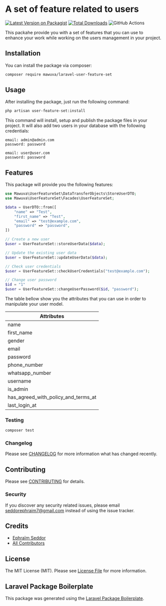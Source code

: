 # A set of feature related to users

[![Latest Version on Packagist](https://img.shields.io/packagist/v/mawuva/laravel-user-feature-set.svg?style=flat-square)](https://packagist.org/packages/mawuva/laravel-user-feature-set)
[![Total Downloads](https://img.shields.io/packagist/dt/mawuva/laravel-user-feature-set.svg?style=flat-square)](https://packagist.org/packages/mawuva/laravel-user-feature-set)
![GitHub Actions](https://github.com/mawuva/laravel-user-feature-set/actions/workflows/main.yml/badge.svg)

This packahe provide you with a set of features that you can use to enhance your work while working on the users management in your project.

## Installation

You can install the package via composer:

```bash
composer require mawuva/laravel-user-feature-set
```

## Usage

After installing the package, just run the following command:

```bash
php artisan user-feature-set:install
```

This command will install, setup and publish the package files in your project.
It will also add two users in your database with the following credentials:

```text
email: admin@admin.com
password: password

email: user@user.com
password: password
```

## Features

This package will provide you the following features:


```php
use Mawuva\UserFeatureSet\DataTransferObjects\StoreUserDTO;
use Mawuva\UserFeatureSet\Facades\UserFeatureSet;

$data = UserDTO::from([
    "name" => "Test",
    "first_name" => "Test",
    "email" => "test@example.com",
    "password" => "password",
])

// Create a new user
$user = UserFeatureSet::storeUserData($data);

// Update the existing user data
$user = UserFeatureSet::updateUserData($data);

// Check user credentials
$user = UserFeatureSet::checkUserCredentials("test@example.com");

// Change user password
$id = "1"
$user = UserFeatureSet::changeUserPassword($id, "password");
```

The table bellow show you the attributes that you can use in order to manipulate your user model.

| Attributes |
|----------|
| name |
| first_name |
| gender |
| email |
| password |
| phone_number |
| whatsapp_number |
| username |
| is_admin |
| has_agreed_with_policy_and_terms_at |
| last_login_at |

### Testing

```bash
composer test
```

### Changelog

Please see [CHANGELOG](CHANGELOG.md) for more information what has changed recently.

## Contributing

Please see [CONTRIBUTING](CONTRIBUTING.md) for details.

### Security

If you discover any security related issues, please email seddorephraim7@gmail.com instead of using the issue tracker.

## Credits

-   [Ephraïm Seddor](https://github.com/mawuva)
-   [All Contributors](../../contributors)

## License

The MIT License (MIT). Please see [License File](LICENSE.md) for more information.

## Laravel Package Boilerplate

This package was generated using the [Laravel Package Boilerplate](https://laravelpackageboilerplate.com).
